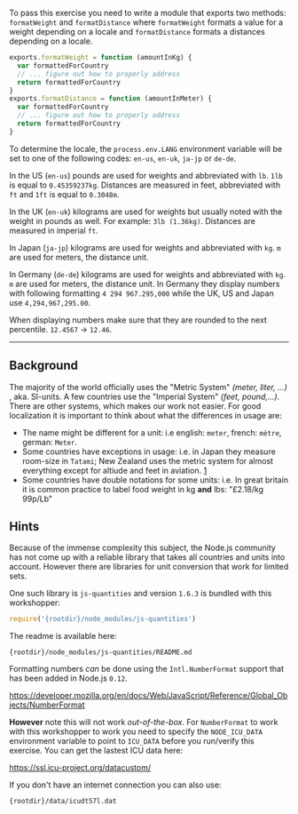 To pass this exercise you need to write a module that exports two methods:
`formatWeight` and `formatDistance` where `formatWeight` formats a value for 
a weight depending on a locale and `formatDistance` formats a distances
depending on a locale.

```javascript
exports.formatWeight = function (amountInKg) {
  var formattedForCountry
  // ... figure out how to properly address 
  return formattedForCountry
}
exports.formatDistance = function (amountInMeter) {
  var formattedForCountry
  // ... figure out how to properly address 
  return formattedForCountry
}
```

To determine the locale, the `process.env.LANG` environment variable will 
be set to one of the following codes: `en-us`, `en-uk`, `ja-jp` or `de-de`.

In the US (`en-us`) pounds are used for weights and abbreviated with `lb`.
`1lb` is equal to `0.45359237kg`. Distances are measured in feet, abbreviated with `ft` and `1ft` is equal to `0.3048m`.

In the UK (`en-uk`) kilograms are used for weights but usually noted with the 
weight in pounds as well. For example: `3lb (1.36kg)`. Distances are measured 
in imperial `ft`.

In Japan (`ja-jp`) kilograms are used for weights and abbreviated with `kg`.
`m` are used for meters, the distance unit.

In Germany (`de-de`) kilograms are used for weights and abbreviated with `kg`. 
`m` are used for meters, the distance unit. In Germany they display numbers
with following formatting `4 294 967.295,000` while the UK, US and Japan use
`4,294,967,295.00`.

When displaying numbers make sure that they are rounded to the next
percentile. `12.4567` → `12.46`.

---

## Background

The majority of the world officially uses the "Metric System" _(meter, liter, 
...)_ , aka. SI-units. A few countries use the "Imperial System" _(feet, 
pound,...)_. There are other systems, which makes our work not easier.
For good localization it is important to think about what the differences in
usage are:

- The name might be different for a unit: i.e english: `meter`,
    french: `mètre`, german: `Meter`.
- Some countries have exceptions in usage: i.e. in Japan they measure 
    room-size in `Tatami`; New Zealand uses the metric system for almost 
    everything except for altiude and feet in aviation. [1]
- Some countries have double notations for some units: i.e. In great britain
    it is common practice to label food weight in kg **and** lbs:
    "£2.18/kg 99p/Lb"

[1]: https://en.wikipedia.org/wiki/Metrication_in_New_Zealand

## Hints

Because of the immense complexity this subject, the Node.js community has not 
come up with a reliable library that takes all countries and units into 
account. However there are libraries for unit conversion that work for limited
sets.

One such library is `js-quantities` and version `1.6.3` is bundled with this 
workshopper:

```javascript
require('{rootdir}/node_modules/js-quantities')
```

The readme is available here:

    {rootdir}/node_modules/js-quantities/README.md

Formatting numbers _can_ be done using the `Intl.NumberFormat` support that
has been added in Node.js `0.12`.

https://developer.mozilla.org/en/docs/Web/JavaScript/Reference/Global_Objects/NumberFormat

**However** note this will not work _out-of-the-box_. For `NumberFormat` to 
work with this workshopper to work you need to specify the `NODE_ICU_DATA` 
environment variable to point to `ICU_DATA` before you run/verify this 
exercise. You can get the lastest ICU data here:

https://ssl.icu-project.org/datacustom/

If you don't have an internet connection you can also use:

    {rootdir}/data/icudt57l.dat
